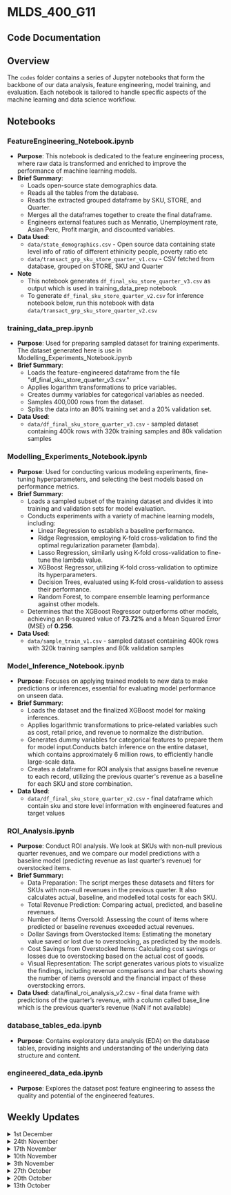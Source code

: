 # MLDS_400_G11


## Code Documentation

## Overview
The `codes` folder contains a series of Jupyter notebooks that form the backbone of our data analysis, feature engineering, model training, and evaluation. Each notebook is tailored to handle specific aspects of the machine learning and data science workflow.

## Notebooks

### FeatureEngineering_Notebook.ipynb
- **Purpose**: This notebook is dedicated to the feature engineering process, where raw data is transformed and enriched to improve the performance of machine learning models.
- **Brief Summary**:
  - Loads open-source state demographics data.
  - Reads all the tables from the database.
  - Reads the extracted grouped dataframe by SKU, STORE, and Quarter.
  - Merges all the dataframes together to create the final dataframe.
  - Engineers external features such as Menratio, Unemployment rate, Asian Perc, Profit margin, and discounted variables.
- **Data Used**:
  - `data/state_demographics.csv` - Open source data containing state level info of ratio of different ethinicity people, poverty ratio etc
  - `data/transact_grp_sku_store_quarter_v1.csv` - CSV fetched from database, grouped on STORE, SKU and Quarter
- **Note**
  - This notebook generates `df_final_sku_store_quarter_v3.csv` as output which is used in training_data_prep notebook
  - To generate `df_final_sku_store_quarter_v2.csv` for inference notebook below, run this notebook with data `data/transact_grp_sku_store_quarter_v2.csv`

### training_data_prep.ipynb
- **Purpose**: Used for preparing sampled dataset for training experiments. The dataset generated here is use in Modelling_Experiments_Notebook.ipynb
- **Brief Summary**:
  - Loads the feature-engineered dataframe from the file "df_final_sku_store_quarter_v3.csv."
  - Applies logarithm transformations to price variables.
  - Creates dummy variables for categorical variables as needed.
  - Samples 400,000 rows from the dataset.
  - Splits the data into an 80% training set and a 20% validation set.
- **Data Used**:
   - `data/df_final_sku_store_quarter_v3.csv` - sampled dataset containing 400k rows with 320k training samples and 80k validation samples


### Modelling_Experiments_Notebook.ipynb
- **Purpose**: Used for conducting various modeling experiments, fine-tuning hyperparameters, and selecting the best models based on performance metrics.
- **Brief Summary**:
  - Loads a sampled subset of the training dataset and divides it into training and validation sets for model evaluation.
  - Conducts experiments with a variety of machine learning models, including:
    - Linear Regression to establish a baseline performance.
    - Ridge Regression, employing K-fold cross-validation to find the optimal regularization parameter (lambda).
    - Lasso Regression, similarly using K-fold cross-validation to fine-tune the lambda value.
    - XGBoost Regressor, utilizing K-fold cross-validation to optimize its hyperparameters.
    - Decision Trees, evaluated using K-fold cross-validation to assess their performance.
    - Random Forest, to compare ensemble learning performance against other models.
  - Determines that the XGBoost Regressor outperforms other models, achieving an R-squared value of **73.72%** and a Mean Squared Error (MSE) of **0.256**.
- **Data Used**:
   - `data/sample_train_v1.csv` - sampled dataset containing 400k rows with 320k training samples and 80k validation samples

### Model_Inference_Notebook.ipynb
- **Purpose**: Focuses on applying trained models to new data to make predictions or inferences, essential for evaluating model performance on unseen data.
- **Brief Summary**:
   - Loads the dataset and the finalized XGBoost model for making inferences.
   - Applies logarithmic transformations to price-related variables such as cost, retail price, and revenue to normalize the distribution.
   - Generates dummy variables for categorical features to prepare them for model input.Conducts batch inference on the entire dataset, which contains approximately 6 million rows, to efficiently handle large-scale data.
   - Creates a dataframe for ROI analysis that assigns baseline revenue to each record, utilizing the previous quarter's revenue as a baseline for each SKU and store combination.
- **Data Used**:
  - `data/df_final_sku_store_quarter_v2.csv` - final dataframe which contain sku and store level information with engineered features and target values


### ROI_Analysis.ipynb
- **Purpose**: Conduct ROI analysis. We look at SKUs with non-null previous quarter revenues, and we compare our model predictions with a baseline model (predicting revenue as last quarter’s revenue) for overstocked items.
- **Brief Summary:**
  - Data Preparation: The script merges these datasets and filters for SKUs with non-null revenues in the previous quarter. It also calculates actual, baseline, and modelled total costs for each SKU.
  - Total Revenue Prediction: Comparing actual, predicted, and baseline revenues.
  - Number of Items Oversold: Assessing the count of items where predicted or baseline revenues exceeded actual revenues.
  - Dollar Savings from Overstocked Items: Estimating the monetary value saved or lost due to overstocking, as predicted by the models.
  - Cost Savings from Overstocked Items: Calculating cost savings or losses due to overstocking based on the actual cost of goods.
  - Visual Representation: The script generates various plots to visualize the findings, including revenue comparisons and bar charts showing the number of items oversold and the financial impact of these overstocking errors.
- **Data Used**: data/final_roi_analysis_v2.csv - final data frame with predictions of the quarter’s revenue, with a column called base_line which is the previous quarter’s revenue (NaN if not available)

### database_tables_eda.ipynb
- **Purpose**: Contains exploratory data analysis (EDA) on the database tables, providing insights and understanding of the underlying data structure and content.

### engineered_data_eda.ipynb
- **Purpose**: Explores the dataset post feature engineering to assess the quality and potential of the engineered features.

<!--
## Usage
To run these notebooks, ensure that you have Jupyter installed and that all the dependencies listed in `requirements.txt` are satisfied.

## Contributing
Contributions to these notebooks are welcome. Please fork the repository, make your changes, and submit a pull request for review.

## Contact
For any queries or assistance with these notebooks, please raise an issue in the repository or contact the maintainers directly.
-->


## Weekly Updates

<details>
  <summary>1st December</summary>

This week, our team wrapped up all the coding sections of our project, including the final visualizations of the cleaned data and the complete feature engineering process. We also finished training and fine-tuning our models for predicting future selling prices and evaluated their performance using metrics like MSE and R-squared. Alongside this, we compared our model to the basline model and conducted an ROI analysis to see how much we've saved on inventory costs compared to our baseline. 
We're almost done with the draft of our final report and have added some more analysis and visualizations to the appendix. In terms of presentation, we've started building slides and brainstorming how to present our project effectively. Lastly, we made sure all our files are organized and up-to-date on GitHub, including an updated README file.

</details>

<details>
  <summary>24th November</summary>

Now that the team is focusing on predicting the selling price based on store and SKU, we have been underway with data preprocessing and feature engineering phase, where we will clean, transform, and enrich our dataset to ensure it is primed for predictive modeling. This stage will involve scrutinizing data quality, scaling and encoding variables, and creating new features to capture the nuances that influence selling prices. Following this, we will embark on Building and Evaluating the New Model, selecting an algorithm, and training it while assessing its predictive power through validation. The aim is to fine-tune this predictive model to offer precise selling price forecasts.

In parallel, we will conduct business insight research to understand how these price predictions can strategically benefit our operations, influencing decisions from pricing strategies to inventory control. These insights will help in drafting our final report, the model’s performance, and its projected impact on enhancing business efficiency. The report will summarize our findings and recommendations for practical application in ensuring the model’s continued relevance and adaptability to market dynamics.
  
</details>

<details>
  
  <summary>17th November</summary>

**Data Preprocessing:**
This week, we continued refining our dataset through outlier detection and data filtering, focusing on SKUs with over 30 transactions. This has effectively reduced our dataset to around 50,000 rows, optimizing it for analysis.

**Model Development and Challenges:**
We initially shifted our model from regression to classification, categorizing items into three return probability tiers: high, medium, and low. We fitted various models - decision tree, Naive Bayes, logistic regression, random forest, and XGBoost, and conducted hyperparameter tuning. However, we encountered challenges with this approach. The classification model’s performance in predicting returns showed low accuracy, indicating that our current features might not be strong predictors.

**Strategic Pivot in Project:**
After evaluating our approach, we conducted more detailed correlation analysis and data visualization to understand the relationships between different variables better. This led us to a crucial decision to change our project’s direction. Instead of predicting item return probabilities, we are now focusing on predicting the selling price based on store and SKU.

**Business Impact Reassessment:**
Our initial research into the impact of eCommerce returns and business strategies remains valuable. However, we’re now redirecting this understanding towards how accurately predicting selling prices can provide business insights and potentially increase ROI.

**Revised Next Steps:**
With this new direction, our upcoming activities will include:
Data Preprocessing and Feature Engineering: Tailoring our dataset for the new predictive model.
Building and Evaluating the New Model: Developing, training, and testing a model aimed at predicting selling prices.
Business Insight Research: Investigating how knowledge of selling prices can inform and improve business decisions.
Final Report Preparation: Drafting a comprehensive report that details our methodologies, findings, and the potential impact of our new model on business operations.

</details>


<details>
  <summary>10th November</summary>

This week we focused on optimizing our approach by grouping data by SKU and employing word embeddings on two categorical columns: Brand and Color. This technique was particularly beneficial in generating dummy variables, allowing us to effectively account for the variety of brands and colors that regularly enter our data set. After establishing this approach in our dataset, we explored various regression models. 

These models were  tested through cross-validation, with their performance evaluated based on Mean Squared Error (MSE) and R-Squared (R2) metrics. Unfortunately, the results were underwhelming. The models' predictive capability was only marginally better than a simple horizontal line prediction, indicating a significant need for further refinement.

Given these results, we assessed the potential improvements from outlier detection and the transformation of current variables, aiming to enhance model performance. However, these adjustments did not yield the desired effect. Moving forward, we plan to shift our strategy by transforming the problem into a classification task. Our goal will be to predict whether an item falls into low, medium, or high return categories. 

Additionally, we intend to apply the same feature engineering techniques to transaction-level data. By building and assessing a model under these new parameters, we aim to determine if this approach yields more favorable results. This pivot in strategy reflects our commitment to continually adapting our methods to better understand and predict our data trends.
  
</details>

<details>
  <summary>3th November</summary>

From last week, the team has successfully connected to the PostGres database via python and all members are working with the dataset directly.

**Model Development:**
This week, our team has formulated a problem statement for the machine learning model designed as a regression problem: calculating the percentage of times an item has been returned. This model is not only predicting the probability of purchase or return of items but also serves as an inventory management strategy. By predicting these probabilities, we aim to enhance our understanding of customer behavior and refine our inventory control measures.

To perform this we have streamlined the transaction data by grouping it by SKU and store, which has effectively reduced the training data volume. This optimization has led to a decrease in computing expenses without compromising the model's integrity.

**Feature Engineering:**
This week we have started to perform feature engineering, adding new features that will likely enhance the model's predictive capabilities:

**Profit Margin per SKU:** This feature considers the profitability of individual items, which could influence their likelihood of being returned.

**Discount Flag:** We're now distinguishing SKUs based on whether they are sold at a discount. This is based on selling prices being lower or higher than the original price, which might affect both purchase and return probabilities.

**Store Inventory Levels:** We hypothesize that stores with a larger inventory might experience higher purchase and return rates. This feature has been added to our model to test this theory.

**Demographic Data Integration:** The data set has been enriched with demographic data by state to provide a more nuanced view of customer profiles and behaviors.


Preparations are underway for addressing the following areas in the coming week:
**Feature Reductions:** We plan to implement feature reduction strategies to minimize overfitting and improve model generalization.

**Dummy Variable Reduction:** To streamline the model, we will be reducing dummy variables which can lead to a bloated model with unnecessary complexity.

**Hyperparameter Tuning:** Adjusting the model parameters to find the most effective settings for optimal model performance.

**Feature Optimization and Modeling:** We will analyze different effects on the output to optimize the features for the model, and continue modeling the rest of the data.
  
</details>

<details>
  <summary>27th October</summary>

###Connection to Postgres via Python

Last week the team was successfully able to connect to the PostGres Database with the intention of working with the data set in Python. This week the team attempted to make the Python connection which included debugging and granting of permissions. The team is slated to be connected via Python by next week.

###Continued Data Cleaning

This past week several tables were being cleaned in small samples. Those changes have now been implemented into the full data set for completeness, though there are still data issues the team is looking into.

###Analytics

Plots have been generated for insights on the overall data that the team will review in the coming week.  An initial model has been built on a regression problem with the target variable is being ‘amount.’ The team will interpret this regression and look into other modeling objectives in the coming week. 

</details>

<details>
  <summary>20th October</summary>

 ### Setup the Postgres for all the teammates

 This week, we successfully set up PostgresSQL for the entire team, and we also connected to the database as outlined by the GitHub instructions.

 ### Completed the data ingestion in the database

 We successfully uploaded all the data into PostgreSQL (especially transact.csv), and we conducted simple queries to ensure that all the data 
 uploaded were correct. 

 ### Write Scripts in Python to access the data from the Postgres Database

While this was not officially completed, we were able to make significant progress in terms of connecting to the Postgres database from Python, which will make our workflow much more efficient.  We also tried integrating PySpark, but there are errors which needs to be fixed

### More Data Cleaning & Analysis 

Finally, we conducted more extensive data cleaning with the following findings on columns: 

Department info:
No signs of missing data, no data like “NA” or 0.

SKU info:
‘NA’ exists in Color and Size columns, the proportions of ‘NA’ with respect to the total number of rows are 0.001584 and 0.000447 respectively. Since they are categorical variables and need further cleaning, I replace them with ‘unknown’. I think we can also drop them as they only consist of a small proportion of data.
0 exists in column Package Size. I believe they are missing data because the package size should be at least 1. Proportion of rows with PACKSIZE=0: 2.19e-05. I dropped them as there are so few of them.  

STR info:
Three rows with zip code 99999, which does not exist.
Skst info:
Less than 1 percent of cost and Retails have prices at 0.  Can do imputation but not sure if it is missing data or the actual price is 0. 
Transact info: 
about 1 percent of the three prices column has value 0. Not sure if it is missing data or the actual price is 0. 

</details>

<details>
  <summary>13th October</summary>
  
  ### Data Subsampling and Formatting [CodeLink](https://github.com/ayush9818/ESWD_Group11_Project/blob/main/DataPrep.ipynb)
  1. Subsampled 1% data from Transact.csv and Skuinfo.csv files using Python for exploratory purposes as the original files were too large to load in Python or R. 
  2. There were some issues in matching column names from DBSchema and CSV data in Transact.csv and Skuinfo.csv. Tried fixing those issues by refering to column names description. Still few column names are left due to similar values.
  <details>
       <summary>Click for More Details</summary>
        In reviewing the spreadsheets for identifying data quality and understanding, we were able to outline a handful of columns within three spreadsheets that need treatment. The ‘Skuinfo’ spreadsheet needs attention on ‘COLOR’ and ‘SIZE’ columns. The ‘Trnsact_sample’ sheet needs clarity on the meaning of ‘AMT’ value. Furthermore, we found that the data in many columns are similar to each other, especially in the transaction data frame. There are three floating point columns in the transactions data instead of two, which is inconsistent with the schema, and SPRICE is the column description that never appeared on the schema
   </details>
   
  ### Postgres and Database Setup
   1. Setup the Postgres database using command line as well as Dbeaver
   2. Created Tables in the Database. Data Population is left as there were some datatype issues, which will be fixed in the next update.

  ### Data Exploration [CodeLink](https://github.com/ayush9818/MLDS_400_G11/blob/main/EDA.ipynb)
  After loading in the subsampled data into Jupyter, we ran exploratory data analysis on the four datasets. We found that there are around 15 million SKUs and approximately 41.4 million 
  transactions. This shows that if we were to conduct a machine learning problem with each row being a SKU or transaction, it would be computationally expensive. Furthermore, we found that 
  there are approximately 350 distinct stores in our resampled data. In the resampled transaction  data, Store 320 is the busiest store with other 17k transactions, and the ratio of purchases to returns is approximately 11:1. We also analyzed the ROI data, which outlines yearly revenue and expenses of coats along  with price markdown figures. Included are two months of revenue compared to pay and computing costs. The yearly revenue figures display an ROI of 11.1% while the data over two months provided show a dollar value ROI of $25.7k or 41.51% when compared to costs. We will further explore how this data will be useful to our project in the next week.

  ### Next Steps
  1. Populate Data in database
  2. Continue with Data Exploration
  3. Define Problem Statement
  4. Run POC on small dataset to validate the feasibility of problem statement
</details>
